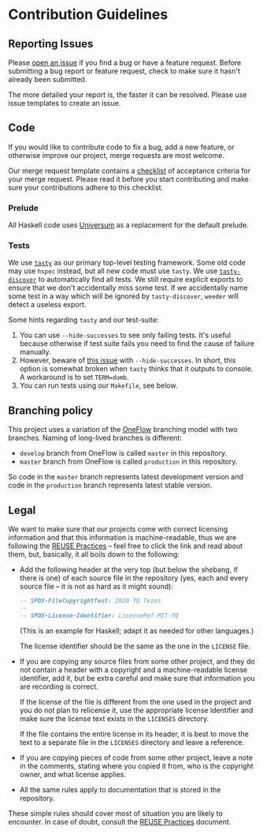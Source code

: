 <!--
SPDX-FileCopyrightText: 2020 TQ Tezos

SPDX-License-Identifier: LicenseRef-MIT-TQ
-->

# Contribution Guidelines

## Reporting Issues

Please [open an issue](https://github.com/tqtezos/baseDAO/issues/new)
if you find a bug or have a feature request.
Before submitting a bug report or feature request, check to make sure it hasn't already been submitted.

The more detailed your report is, the faster it can be resolved.
Please use issue templates to create an issue.

## Code

If you would like to contribute code to fix a bug, add a new feature, or
otherwise improve our project, merge requests are most welcome.

Our merge request template contains a [checklist](/.github/pull_request_template.md#white_check_mark-checklist-for-your-pull-request) of acceptance criteria for your merge request.
Please read it before you start contributing and make sure your contributions adhere to this checklist.

### Prelude

All Haskell code uses
[Universum](https://hackage.haskell.org/package/universum) as a
replacement for the default prelude.

### Tests

We use [`tasty`](https://hackage.haskell.org/package/tasty) as our primary top-level testing framework.
Some old code may use `hspec` instead, but all new code must use `tasty`.
We use [`tasty-discover`](https://hackage.haskell.org/package/tasty-discover) to automatically find all tests.
We still require explicit exports to ensure that we don't accidentally miss some test.
If we accidentally name some test in a way which will be ignored by `tasty-discover`, `weeder` will detect a useless export.

Some hints regarding `tasty` and our test-suite:
1. You can use `--hide-successes` to see only failing tests.
It's useful because otherwise if test suite fails you need to find the cause of failure manually.
2. However, beware of [this issue](https://github.com/feuerbach/tasty/issues/152) with `--hide-successes`.
In short, this option is somewhat broken when `tasty` thinks that it outputs to console.
A workaround is to set `TERM=dumb`.
3. You can run tests using our `Makefile`, see below.

## Branching policy

This project uses a variation of the [OneFlow](https://www.endoflineblog.com/oneflow-a-git-branching-model-and-workflow) branching model with two branches. Naming of long-lived branches is different:
* `develop` branch from OneFlow is called `master` in this repository.
* `master` branch from OneFlow is called `production` in this repository.

So code in the `master` branch represents latest development version and code in the `production` branch represents latest stable version.

## Legal

We want to make sure that our projects come with correct licensing information
and that this information is machine-readable, thus we are following the
[REUSE Practices][reuse] – feel free to click the link and read about them,
but, basically, it all boils down to the following:

  * Add the following header at the very top (but below the shebang, if there
    is one) of each source file in the repository (yes, each and every source
    file – it is not as hard as it might sound):

    ```haskell
    -- SPDX-FileCopyrightText: 2020 TQ Tezos
    --
    -- SPDX-License-Identifier: LicenseRef-MIT-TQ
    ```

    (This is an example for Haskell; adapt it as needed for other languages.)

    The license identifier should be the same as the one in the `LICENSE` file.

  * If you are copying any source files from some other project, and they do not
    contain a header with a copyright and a machine-readable license identifier,
    add it, but be extra careful and make sure that information you are recording
    is correct.

    If the license of the file is different from the one used in the project and
    you do not plan to relicense it, use the appropriate license identifier and
    make sure the license text exists in the `LICENSES` directory.

    If the file contains the entire license in its header, it is best to move the
    text to a separate file in the `LICENSES` directory and leave a reference.

  * If you are copying pieces of code from some other project, leave a note in the
    comments, stating where you copied it from, who is the copyright owner, and
    what license applies.

  * All the same rules apply to documentation that is stored in the repository.

These simple rules should cover most of situation you are likely to encounter.
In case of doubt, consult the [REUSE Practices][reuse] document.

[reuse]: https://reuse.software/spec/
